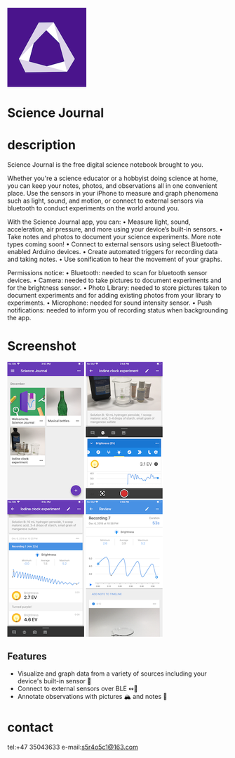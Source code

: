 ![image](https://github.com/ttvkenvin/Science-Journal/blob/master/180.png)
# Science Journal

# description

Science Journal is the free digital science notebook brought to you.

Whether you're a science educator or a hobbyist doing science at home, you can keep your notes, photos, and observations all in one convenient place. Use the sensors in your iPhone to measure and graph phenomena such as light, sound, and motion, or connect to external sensors via bluetooth to conduct experiments on the world around you.

With the Science Journal app, you can:
• Measure light, sound, acceleration, air pressure, and more using your device’s built-in sensors.
• Take notes and photos to document your science experiments. More note types coming soon!
• Connect to external sensors using select Bluetooth-enabled Arduino devices.
• Create automated triggers for recording data and taking notes.
• Use sonification to hear the movement of your graphs.

Permissions notice:
• Bluetooth: needed to scan for bluetooth sensor devices.
• Camera: needed to take pictures to document experiments and for the brightness sensor.
• Photo Library: needed to store pictures taken to document experiments and for adding existing photos from your library to experiments.
• Microphone: needed for sound intensity sensor.
• Push notifications: needed to inform you of recording status when backgrounding the app.

# Screenshot
![image](https://github.com/ttvkenvin/Science-Journal/blob/master/image1.png)
![image](https://github.com/ttvkenvin/Science-Journal/blob/master/image2.png)
![image](https://github.com/ttvkenvin/Science-Journal/blob/master/image3.png)
![image](https://github.com/ttvkenvin/Science-Journal/blob/master/image4.png)



## Features

* Visualize and graph data from a variety of sources including your device's  built-in sensor 📱
* Connect to external sensors over BLE ↭🔌
* Annotate observations with pictures 🏔 and notes 📝

# contact

tel:+47 35043633
e-mail:s5r4o5c1@163.com
